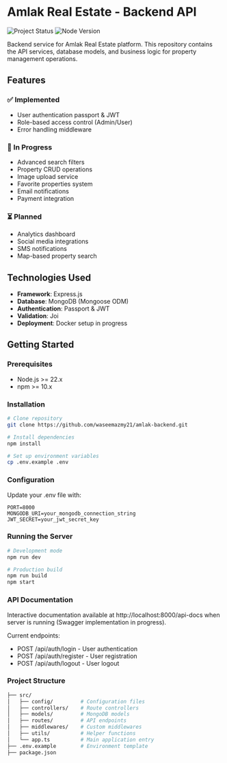 # Amlak Real Estate - Backend API

![Project Status](https://img.shields.io/badge/status-active%20development-yellow) 
![Node Version](https://img.shields.io/badge/node-%3E%3D22.0.0-brightgreen)

Backend service for Amlak Real Estate platform. This repository contains the API services, database models, and business logic for property management operations.


## Features

### ✅ Implemented
- User authentication passport & JWT
- Role-based access control (Admin/User)
- Error handling middleware

### 🚧 In Progress
- Advanced search filters
- Property CRUD operations
- Image upload service
- Favorite properties system
- Email notifications
- Payment integration

### ⏳ Planned
- Analytics dashboard
- Social media integrations
- SMS notifications
- Map-based property search

## Technologies Used
- **Framework**: Express.js
- **Database**: MongoDB (Mongoose ODM)
- **Authentication**: Passport & JWT
- **Validation**: Joi
- **Deployment**: Docker setup in progress

## Getting Started

### Prerequisites
- Node.js >= 22.x
- npm >= 10.x

### Installation
```bash
# Clone repository
git clone https://github.com/waseemazmy21/amlak-backend.git

# Install dependencies
npm install

# Set up environment variables
cp .env.example .env
```

### Configuration
Update your .env file with:
```
PORT=8000
MONGODB_URI=your_mongodb_connection_string
JWT_SECRET=your_jwt_secret_key
```

### Running the Server
```bash
# Development mode
npm run dev

# Production build
npm run build
npm start
```

### API Documentation
Interactive documentation available at http://localhost:8000/api-docs when server is running (Swagger implementation in progress).

Current endpoints:
- POST /api/auth/login - User authentication
- POST /api/auth/register - User registration
- POST /api/auth/logout - User logout

### Project Structure
```bash
├── src/
│   ├── config/         # Configuration files
│   ├── controllers/    # Route controllers
│   ├── models/         # MongoDB models
│   ├── routes/         # API endpoints
│   ├── middlewares/    # Custom middlewares
│   ├── utils/          # Helper functions
│   └── app.ts          # Main application entry
├── .env.example        # Environment template
├── package.json
```
